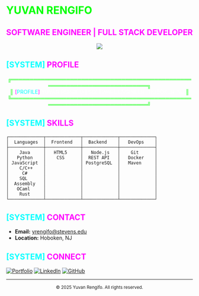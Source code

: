 # <span style="color: #00ff00">YUVAN RENGIFO</span> 
## <span style="color: #ff00ff">SOFTWARE ENGINEER | FULL STACK DEVELOPER</span>

<div align="center">
  <img src="https://img.shields.io/badge/Stevens%20Institute%20of%20Technology-Student%20'26-2ecc71?style=for-the-badge&logo=stevens&logoColor=white"/>
</div>

## <span style="color: #00ffff">[SYSTEM]</span> <span style="color: #ff00ff">PROFILE</span>

<div align="center">
  <span style="color: #00ff00">╔════════════════════════════════════════════════════════════════════════════╗</span><br>
  <span style="color: #00ff00">║</span> <span style="color: #ff00ff">[</span><span style="color: #00ffff">PROFILE</span><span style="color: #ff00ff">]</span> <span style="color: #ffffff">YUVAN RENGIFO | SOFTWARE ENGINEER | HOBOKEN, NJ</span> <span style="color: #00ff00">║</span><br>
  <span style="color: #00ff00">╚════════════════════════════════════════════════════════════════════════════╝</span>
</div>

## <span style="color: #00ffff">[SYSTEM]</span> <span style="color: #ff00ff">SKILLS</span>

```ascii
┌─────────────┬─────────────┬─────────────┬─────────────┐
│  Languages  │  Frontend   │  Backend    │   DevOps    │
├─────────────┼─────────────┼─────────────┼─────────────┤
│    Java     │   HTML5     │   Node.js   │    Git      │
│   Python    │    CSS      │  REST API   │   Docker    │
│ JavaScript  │             │ PostgreSQL  │   Maven     │
│    C/C++    │             │             │             │
│     C#      │             │             │             │
│    SQL      │             │             │             │
│  Assembly   │             │             │             │
│   OCaml     │             │             │             │
│    Rust     │             │             │             │
└─────────────┴─────────────┴─────────────┴─────────────┘
```

## <span style="color: #00ffff">[SYSTEM]</span> <span style="color: #ff00ff">CONTACT</span>

- **Email:** yrengifo@stevens.edu
- **Location:** Hoboken, NJ

## <span style="color: #00ffff">[SYSTEM]</span> <span style="color: #ff00ff">CONNECT</span>

[![Portfolio](https://img.shields.io/badge/Portfolio-Visit-2ecc71?style=for-the-badge&logo=globe&logoColor=white)](http://yuvanrengifo.com/)
[![LinkedIn](https://img.shields.io/badge/LinkedIn-Connect-2ecc71?style=for-the-badge&logo=linkedin&logoColor=white)](https://linkedin.com/in/YuvanRengifo)
[![GitHub](https://img.shields.io/badge/GitHub-Follow-ff00ff?style=for-the-badge&logo=github&logoColor=white)](https://github.com/YuvanRen)

---

<div align="center">
  <sub>© 2025 Yuvan Rengifo. All rights reserved.</sub>
</div> 
